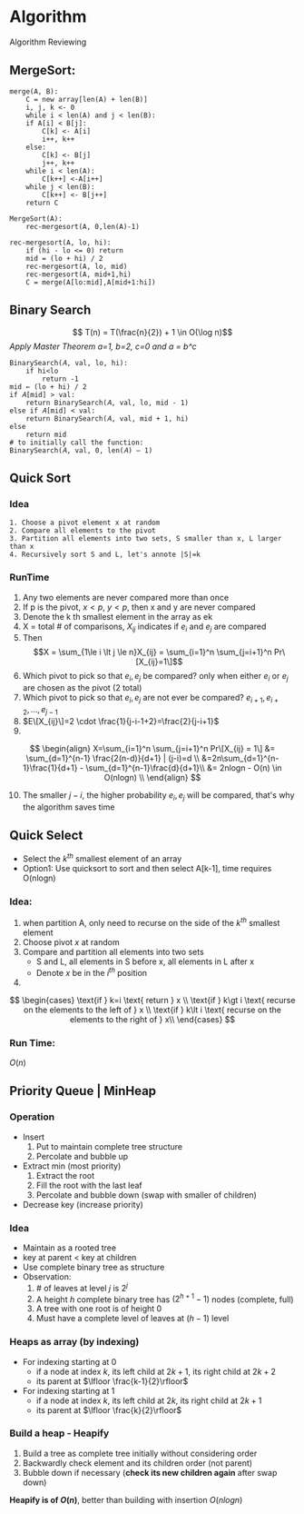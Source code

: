 # Algorithm
Algorithm Reviewing
## MergeSort:
```
merge(A, B):
	C = new array[len(A) + len(B)]
	i, j, k <- 0
	while i < len(A) and j < len(B):
	if A[i] < B[j]:
		C[k] <- A[i]
		i++, k++
	else:
		C[k] <- B[j]
		j++, k++
	while i < len(A):
		C[k++] <-A[i++]
	while j < len(B):
		C[k++] <- B[j++]
	return C

MergeSort(A):
	rec-mergesort(A, 0,len(A)-1)

rec-mergesort(A, lo, hi):
	if (hi - lo <= 0) return
	mid = (lo + hi) / 2
	rec-mergesort(A, lo, mid)
	rec-mergesort(A, mid+1,hi)
	C = merge(A[lo:mid],A[mid+1:hi])
```
## Binary Search
$$ T(n) = T(\frac{n}{2}) + 1 \in O(\log n)$$
*Apply Master Theorem a=1, b=2, c=0 and a = b^c*
```
BinarySearch(𝐴, val, lo, hi): 
	if hi<lo
		return -1
mid ← (lo + hi) / 2
if 𝐴[mid] > val:
	return BinarySearch(𝐴, val, lo, mid - 1)
else if 𝐴[mid] < val:
	return BinarySearch(𝐴, val, mid + 1, hi)
else
	return mid
# to initially call the function:
BinarySearch(𝐴, val, 0, len(𝐴) – 1)
```
## Quick Sort
### Idea
	1. Choose a pivot element x at random
	2. Compare all elements to the pivot
	3. Partition all elements into two sets, S smaller than x, L larger than x
	4. Recursively sort S and L, let's annote |S|=k
### RunTime
1. Any two elements are never compared more than once
2. If p is the pivot, $x\lt p$, $y\lt p$, then x and y are never compared
3. Denote the k th smallest element in the array as ek
4. X = total \# of comparisons, $X_{ij}$ indicates if $e_i$ and $e_j$ are compared
5. Then $$X = \sum_{1\le i \lt j \le n}X_{ij} = \sum_{i=1}^n \sum_{j=i+1}^n Pr\[X_{ij}=1\]$$
6. Which pivot to pick so that $e_i, e_j$ be compared? only when either $e_i$ or $e_j$ are chosen as the pivot (2 total)
7. Which pivot to pick so that $e_i,e_j$ are not ever be compared? $e_{i+1},e_{i+2},\dots,e_{j-1}$
8. $E\[X_{ij}\]=2 \cdot \frac{1}{j-i-1+2}=\frac{2}{j-i+1}$
9. 
$$
\begin{align}
X=\sum_{i=1}^n \sum_{j=i+1}^n Pr\[X_{ij} = 1\] &= \sum_{d=1}^{n-1} \frac{2(n-d)}{d+1} | (j-i)=d \\
&=2n\sum_{d=1}^{n-1}\frac{1}{d+1} - \sum_{d=1}^{n-1}\frac{d}{d+1}\\
&= 2nlogn - O(n) \in O(nlogn) \\
\end{align}
$$

10. The smaller $j-i$, the higher probability $e_i,e_j$ will be compared, that's why the algorithm saves time

## Quick Select
* Select the $k^{th}$ smallest element of an array
* Option1: Use quicksort to sort and then select A[k-1], time requires O(nlogn)
### Idea:
1. when partition A, only need to recurse on the side of the $k^{th}$ smallest element
2. Choose pivot $x$ at random
3. Compare and partition all elements into two sets
    * S and L, all elements in S before x, all elements in L after x
    * Denote $x$ be in the $i^{th}$ position
4. 
$$
\begin{cases}
\text{if } k=i  \text{ return } x \\
\text{if } k\gt i  \text{ recurse on the elements to the left of } x \\
\text{if } k\lt i  \text{ recurse on the elements to the right of } x\\
\end{cases}
$$


### Run Time:
$O(n)$

## Priority Queue | MinHeap
### Operation
* Insert
   1. Put to maintain complete tree structure
   2. Percolate and bubble up
* Extract min (most priority)
   1. Extract the root
   2. Fill the root with the last leaf
   3. Percolate and bubble down (swap with smaller of children)
* Decrease key (increase priority)
### Idea
* Maintain as a rooted tree
* key at parent $\lt$ key at children
* Use complete binary tree as structure
* Observation:
   1. \# of leaves at level $j$ is $2^j$
   2. A height $h$ complete binary tree has $(2^{h+1}-1)$ nodes (complete, full)
   3. A tree with one root is of height $0$
   4. Must have a complete level of leaves at $(h-1)$ level

### Heaps as array (by indexing)
* For indexing starting at 0
   * if a node at index $k$, its left child at $2k+1$, its right child at $2k+2$
   * its parent at $\lfloor \frac{k-1}{2}\rfloor$
* For indexing starting at 1
   * if a node at index $k$, its left child at $2k$, its right child at $2k+1$
   * its parent at $\lfloor \frac{k}{2}\rfloor$
### Build a heap - Heapify
1. Build a tree as complete tree initially without considering order
2. Backwardly check element and its children order (not parent)
3. Bubble down if necessary (**check its new children again** after swap down)

**Heapify is of $O(n)$**, better than building with insertion $O(nlogn)$
